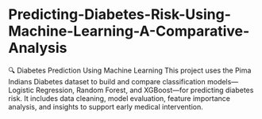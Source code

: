 # Predicting-Diabetes-Risk-Using-Machine-Learning-A-Comparative-Analysis
🔍 Diabetes Prediction Using Machine Learning This project uses the Pima Indians Diabetes dataset to build and compare classification models—Logistic Regression, Random Forest, and XGBoost—for predicting diabetes risk. It includes data cleaning, model evaluation, feature importance analysis, and insights to support early medical intervention.
